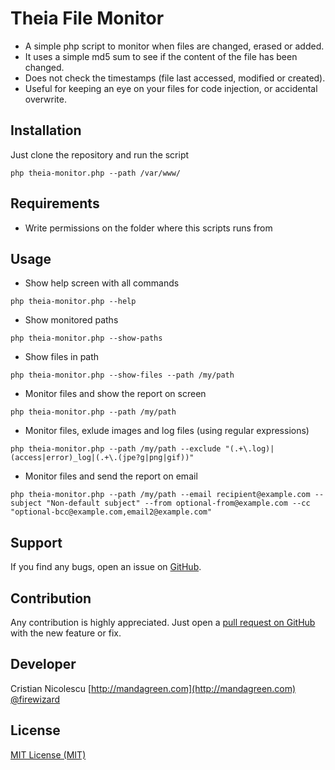 Theia File Monitor
==================
- A simple php script to monitor when files are changed, erased or added. 
- It uses a simple md5 sum to see if the content of the file has been changed.
- Does not check the timestamps (file last accessed, modified or created).
- Useful for keeping an eye on your files for code injection, or accidental overwrite.

Installation
------------
Just clone the repository and run the script
```shell
php theia-monitor.php --path /var/www/
```

Requirements
------------
- Write permissions on the folder where this scripts runs from

Usage
-----
- Show help screen with all commands
```shell
php theia-monitor.php --help
```

- Show monitored paths
```shell
php theia-monitor.php --show-paths
```

- Show files in path
```shell
php theia-monitor.php --show-files --path /my/path
```

- Monitor files and show the report on screen
```shell
php theia-monitor.php --path /my/path
```

- Monitor files, exlude images and log files (using regular expressions)
```shell
php theia-monitor.php --path /my/path --exclude "(.+\.log)|(access|error)_log|(.+\.(jpe?g|png|gif))"
```

- Monitor files and send the report on email
```shell
php theia-monitor.php --path /my/path --email recipient@example.com --subject "Non-default subject" --from optional-from@example.com --cc "optional-bcc@example.com,email2@example.com"
```

Support
-------
If you find any bugs, open an issue on [GitHub](https://github.com/firewizard/theia-monitor/issues).

Contribution
------------
Any contribution is highly appreciated. Just open a [pull request on GitHub](https://help.github.com/articles/using-pull-requests) with the new feature or fix.

Developer
---------
Cristian Nicolescu
[http://mandagreen.com](http://mandagreen.com)  
[@firewizard](https://twitter.com/firewizard)

License
-------
[MIT License (MIT)](http://opensource.org/licenses/MIT)

